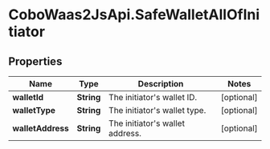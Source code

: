# CoboWaas2JsApi.SafeWalletAllOfInitiator

## Properties

Name | Type | Description | Notes
------------ | ------------- | ------------- | -------------
**walletId** | **String** | The initiator&#39;s wallet ID.  | [optional] 
**walletType** | **String** | The initiator&#39;s wallet type.  | [optional] 
**walletAddress** | **String** | The initiator&#39;s wallet address.  | [optional] 


